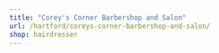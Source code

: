 ```yaml
---
title: "Corey's Corner Barbershop and Salon"
url: /hartford/coreys-corner-barbershop-and-salon/
shop: hairdresser
---
```

